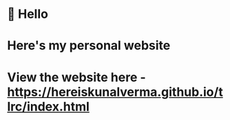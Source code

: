 # 👋 Hello

# Here's my personal website

# View the website here - https://hereiskunalverma.github.io/tlrc/index.html
